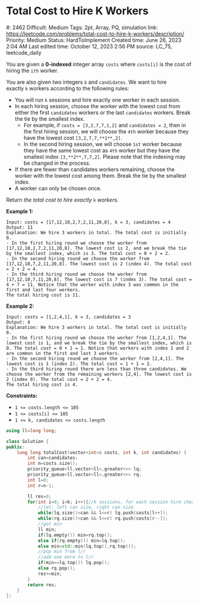 # Total Cost to Hire K Workers

#: 2462
Difficult: Medium
Tags: 2pt, Array, PQ, simulation
link: https://leetcode.com/problems/total-cost-to-hire-k-workers/description/
Priority: Medium
Status: HardToImplement
Created time: June 26, 2023 2:04 AM
Last edited time: October 12, 2023 2:56 PM
source: LC_75, leetcode_daily

You are given a **0-indexed** integer array `costs` where `costs[i]` is the cost of hiring the `ith` worker.

You are also given two integers `k` and `candidates`. We want to hire exactly `k` workers according to the following rules:

- You will run `k` sessions and hire exactly one worker in each session.
- In each hiring session, choose the worker with the lowest cost from either the first `candidates` workers or the last `candidates` workers. Break the tie by the smallest index.
    - For example, if `costs = [3,2,7,7,1,2]` and `candidates = 2`, then in the first hiring session, we will choose the `4th` worker because they have the lowest cost `[3,2,7,7,**1**,2]`.
    - In the second hiring session, we will choose `1st` worker because they have the same lowest cost as `4th` worker but they have the smallest index `[3,**2**,7,7,2]`. Please note that the indexing may be changed in the process.
- If there are fewer than candidates workers remaining, choose the worker with the lowest cost among them. Break the tie by the smallest index.
- A worker can only be chosen once.

Return *the total cost to hire exactly* `k` *workers.*

**Example 1:**

```
Input: costs = [17,12,10,2,7,2,11,20,8], k = 3, candidates = 4
Output: 11
Explanation: We hire 3 workers in total. The total cost is initially 0.
- In the first hiring round we choose the worker from [17,12,10,2,7,2,11,20,8]. The lowest cost is 2, and we break the tie by the smallest index, which is 3. The total cost = 0 + 2 = 2.
- In the second hiring round we choose the worker from [17,12,10,7,2,11,20,8]. The lowest cost is 2 (index 4). The total cost = 2 + 2 = 4.
- In the third hiring round we choose the worker from [17,12,10,7,11,20,8]. The lowest cost is 7 (index 3). The total cost = 4 + 7 = 11. Notice that the worker with index 3 was common in the first and last four workers.
The total hiring cost is 11.

```

**Example 2:**

```
Input: costs = [1,2,4,1], k = 3, candidates = 3
Output: 4
Explanation: We hire 3 workers in total. The total cost is initially 0.
- In the first hiring round we choose the worker from [1,2,4,1]. The lowest cost is 1, and we break the tie by the smallest index, which is 0. The total cost = 0 + 1 = 1. Notice that workers with index 1 and 2 are common in the first and last 3 workers.
- In the second hiring round we choose the worker from [2,4,1]. The lowest cost is 1 (index 2). The total cost = 1 + 1 = 2.
- In the third hiring round there are less than three candidates. We choose the worker from the remaining workers [2,4]. The lowest cost is 2 (index 0). The total cost = 2 + 2 = 4.
The total hiring cost is 4.

```

**Constraints:**

- `1 <= costs.length <= 105`
- `1 <= costs[i] <= 105`
- `1 <= k, candidates <= costs.length`

```cpp
using ll=long long;

class Solution {
public:
    long long totalCost(vector<int>& costs, int k, int candidates) {
        int can=candidates;
        int n=costs.size();
        priority_queue<ll,vector<ll>,greater<>> lq;
        priority_queue<ll,vector<ll>,greater<>> rq;
        int l=0;
        int r=n-1;

        ll res=0;
        for(int i=0; i<k; i++){//k sessions, for each session hire cheapest one
            //let: left can size, right can size
            while(lq.size()<can && l<=r) lq.push(costs[l++]);
            while(rq.size()<can && l<=r) rq.push(costs[r--]);
            //get min
            ll min;
            if(lq.empty()) min=rq.top();
            else if(rq.empty()) min=lq.top();
            else min=std::min(lq.top(),rq.top());
            //pop min from l/r
            //add one more to l/r
            if(min==lq.top()) lq.pop();
            else rq.pop();
            res+=min;
        }
        return res;
    }
};
```